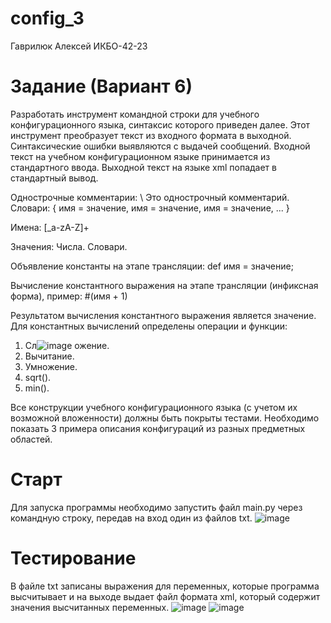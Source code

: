 # config_3
Гаврилюк Алексей ИКБО-42-23
# Задание (Вариант 6)
Разработать инструмент командной строки для учебного конфигурационного языка, синтаксис которого приведен далее.
Этот инструмент преобразует текст из входного формата в выходной.
Синтаксические ошибки выявляются с выдачей сообщений.
Входной текст на учебном конфигурационном языке принимается из стандартного ввода.
Выходной текст на языке xml попадает в стандартный вывод.

Однострочные комментарии:
\ Это однострочный комментарий.
Словари:
{
  имя = значение,
  имя = значение,
  имя = значение,
  ...
}

Имена:
 [_a-zA-Z]+

Значения:
  Числа.
  Словари.

Объявление константы на этапе трансляции:
  def имя = значение;

Вычисление константного выражения на этапе трансляции (инфиксная форма), пример:
  #(имя + 1)

Результатом вычисления константного выражения является значение.
Для константных вычислений определены операции и функции:
  1. Сл![image](https://github.com/user-attachments/assets/466dcf16-e0e6-4209-8037-7a441df63b22)
ожение.
  2. Вычитание.
  3. Умножение.
  4. sqrt().
  5. min().

Все конструкции учебного конфигурационного языка (с учетом их возможной вложенности) должны быть покрыты тестами.
Необходимо показать 3 примера описания конфигураций из разных предметных областей.

# Старт
Для запуска программы необходимо запустить файл main.py через командную строку, передав на вход один из файлов txt.
![image](https://github.com/user-attachments/assets/d597bfff-02dc-49ec-aa8f-f06e35388716)

# Тестирование
В файле txt записаны выражения для переменных, которые программа высчитывает и на выходе выдает файл формата xml, который содержит значения высчитанных переменных.
![image](https://github.com/user-attachments/assets/6254e456-89a6-4f99-8556-0e0ee659bc8f)
![image](https://github.com/user-attachments/assets/009f417e-23e1-4db8-9ad2-ce3a427bf39d)
